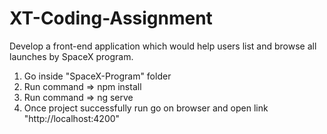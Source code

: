 # XT-Coding-Assignment
 Develop  a front-end application which would help users list and browse all launches by SpaceX program.

<!-- How to run code -->
1. Go inside "SpaceX-Program" folder
2. Run command => npm install 
3. Run command => ng serve 
4. Once project successfully run go on browser and open link "http://localhost:4200"


